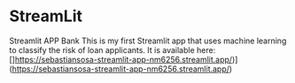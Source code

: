 # StreamLit
Streamlit APP Bank
This is my first Streamlit app that uses machine learning to classify the risk of loan applicants.
It is available here: 
[]https://sebastiansosa-streamlit-app-nm6256.streamlit.app/)](https://sebastiansosa-streamlit-app-nm6256.streamlit.app/)
